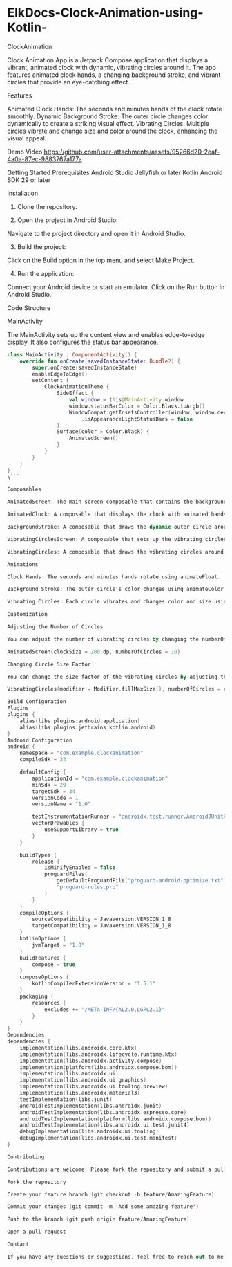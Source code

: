 # ElkDocs-Clock-Animation-using-Kotlin-
ClockAnimation

Clock Animation App is a Jetpack Compose application that displays a vibrant, animated clock with dynamic, vibrating circles around it. The app features animated clock hands, a changing background stroke, and vibrant circles that provide an eye-catching effect.

Features

Animated Clock Hands: The seconds and minutes hands of the clock rotate smoothly.
Dynamic Background Stroke: The outer circle changes color dynamically to create a striking visual effect.
Vibrating Circles: Multiple circles vibrate and change size and color around the clock, enhancing the visual appeal.

Demo Video
https://github.com/user-attachments/assets/95266d20-2eaf-4a0a-87ec-9883767a177a

Getting Started
Prerequisites
Android Studio Jellyfish or later
Kotlin
Android SDK 29 or later

Installation
1. Clone the repository.
   
2. Open the project in Android Studio:

 Navigate to the project directory and open it in Android Studio.

3. Build the project:

Click on the Build option in the top menu and select Make Project.

4. Run the application:

Connect your Android device or start an emulator. Click on the Run button in Android Studio.

Code Structure

MainActivity

The MainActivity sets up the content view and enables edge-to-edge display. It also configures the status bar appearance.

```kotlin
class MainActivity : ComponentActivity() {
    override fun onCreate(savedInstanceState: Bundle?) {
        super.onCreate(savedInstanceState)
        enableEdgeToEdge()
        setContent {
            ClockAnimationTheme {
                SideEffect {
                    val window = this@MainActivity.window
                    window.statusBarColor = Color.Black.toArgb()
                    WindowCompat.getInsetsController(window, window.decorView)
                        .isAppearanceLightStatusBars = false
                }
                Surface(color = Color.Black) {
                    AnimatedScreen()
                }
            }
        }
    }
}
\```

Composables

AnimatedScreen: The main screen composable that contains the background stroke, vibrating circles, and the animated clock.

AnimatedClock: A composable that displays the clock with animated hands.

BackgroundStroke: A composable that draws the dynamic outer circle around the clock.

VibratingCirclesScreen: A composable that sets up the vibrating circles.

VibratingCircles: A composable that draws the vibrating circles around the clock.

Animations

Clock Hands: The seconds and minutes hands rotate using animateFloat.

Background Stroke: The outer circle's color changes using animateColor.

Vibrating Circles: Each circle vibrates and changes color and size using animateColor and animateFloat.

Customization

Adjusting the Number of Circles

You can adjust the number of vibrating circles by changing the numberOfCircles parameter in the AnimatedScreen composable:

AnimatedScreen(clockSize = 200.dp, numberOfCircles = 10)

Changing Circle Size Factor

You can change the size factor of the vibrating circles by adjusting the sizeFactor parameter in the VibratingCircles composable:

VibratingCircles(modifier = Modifier.fillMaxSize(), numberOfCircles = numberOfCircles, sizeFactor = 2.5f) 

Build Configuration
Plugins
plugins {
    alias(libs.plugins.android.application)
    alias(libs.plugins.jetbrains.kotlin.android)
}
Android Configuration
android {
    namespace = "com.example.clockanimation"
    compileSdk = 34

    defaultConfig {
        applicationId = "com.example.clockanimation"
        minSdk = 29
        targetSdk = 34
        versionCode = 1
        versionName = "1.0"

        testInstrumentationRunner = "androidx.test.runner.AndroidJUnitRunner"
        vectorDrawables {
            useSupportLibrary = true
        }
    }

    buildTypes {
        release {
            isMinifyEnabled = false
            proguardFiles(
                getDefaultProguardFile("proguard-android-optimize.txt"),
                "proguard-rules.pro"
            )
        }
    }
    compileOptions {
        sourceCompatibility = JavaVersion.VERSION_1_8
        targetCompatibility = JavaVersion.VERSION_1_8
    }
    kotlinOptions {
        jvmTarget = "1.8"
    }
    buildFeatures {
        compose = true
    }
    composeOptions {
        kotlinCompilerExtensionVersion = "1.5.1"
    }
    packaging {
        resources {
            excludes += "/META-INF/{AL2.0,LGPL2.1}"
        }
    }
}
Dependencies
dependencies {
    implementation(libs.androidx.core.ktx)
    implementation(libs.androidx.lifecycle.runtime.ktx)
    implementation(libs.androidx.activity.compose)
    implementation(platform(libs.androidx.compose.bom))
    implementation(libs.androidx.ui)
    implementation(libs.androidx.ui.graphics)
    implementation(libs.androidx.ui.tooling.preview)
    implementation(libs.androidx.material3)
    testImplementation(libs.junit)
    androidTestImplementation(libs.androidx.junit)
    androidTestImplementation(libs.androidx.espresso.core)
    androidTestImplementation(platform(libs.androidx.compose.bom))
    androidTestImplementation(libs.androidx.ui.test.junit4)
    debugImplementation(libs.androidx.ui.tooling)
    debugImplementation(libs.androidx.ui.test.manifest)
}

Contributing

Contributions are welcome! Please fork the repository and submit a pull request with your changes.

Fork the repository

Create your feature branch (git checkout -b feature/AmazingFeature)

Commit your changes (git commit -m 'Add some amazing feature')

Push to the branch (git push origin feature/AmazingFeature)

Open a pull request

Contact

If you have any questions or suggestions, feel free to reach out to me at anshika2005.ag@gmail.com


